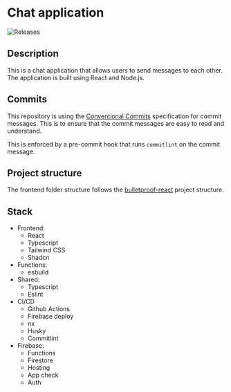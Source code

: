 # Chat application

![Releases](https://github.com/FelixSundqvist/chat-application/actions/workflows/release.yml/badge.svg)


## Description

This is a chat application that allows users to send messages to each other. The application is built using React and Node.js.

## Commits

This repository is using the [Conventional Commits](https://www.conventionalcommits.org/en/v1.0.0/) specification for commit messages. This is to ensure that the commit messages are easy to read and understand.

This is enforced by a pre-commit hook that runs `commitlint` on the commit message.

## Project structure

The frontend folder structure follows the [bulletproof-react](https://github.com/alan2207/bulletproof-react/blob/master/docs/project-structure.md) project structure.


## Stack


- Frontend:
  - React
  - Typescript
  - Tailwind CSS
  - Shadcn
- Functions:
  - esbuild
- Shared:
  - Typescript
  - Eslint
- CI/CD
    - Github Actions
    - Firebase deploy
    - nx
    - Husky
    - Commitlint
- Firebase:
  - Functions
  - Firestore
  - Hosting
  - App check
  - Auth


